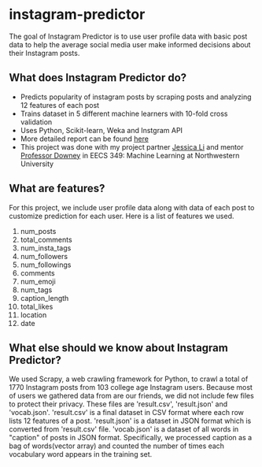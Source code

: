 # instagram-predictor
The goal of Instagram Predictor is to use user profile data with basic post data to help the average social media user make informed decisions about their Instagram posts.

## What does Instagram Predictor do?
* Predicts popularity of instagram posts by scraping posts and analyzing 12 features of each post
* Trains dataset in 5 different machine learners with 10-fold cross validation 
* Uses Python, Scikit-learn, Weka and Instgram API
* More detailed report can be found [here](https://spark.adobe.com/page/eDAdXRsCYlteX/)
* This project was done with my project partner [Jessica Li](jessicali1.2018@u.northwestern.edu) and mentor [Professor Downey](https://www.cs.northwestern.edu/~ddowney/) in EECS 349: Machine Learning at Northwestern University

## What are features? 
For this project, we include user profile data along with data of each post to customize prediction for each user. Here is a list of features we used.

1. num_posts
2. total_comments
3. num_insta_tags
4. num_followers
5. num_followings
6. comments
7. num_emoji
8. num_tags
9. caption_length
10. total_likes
11. location
12. date

## What else should we know about Instagram Predictor?
We used Scrapy, a web crawling framework for Python, to crawl a total of 1770 Instagram posts from 103 college age Instagram users. Because most of users we gathered data from are our friends, we did not include few files to protect their privacy. These files are 'result.csv', 'result.json' and 'vocab.json'. 'result.csv' is a final dataset in CSV format where each row lists 12 features of a post. 'result.json' is a dataset in JSON format which is converted from 'result.csv' file. 'vocab.json' is a dataset of all words in "caption" of posts in JSON format. Specifically, we processed caption as a bag of words(vector array) and counted the number of times each vocabulary word appears in the training set. 
